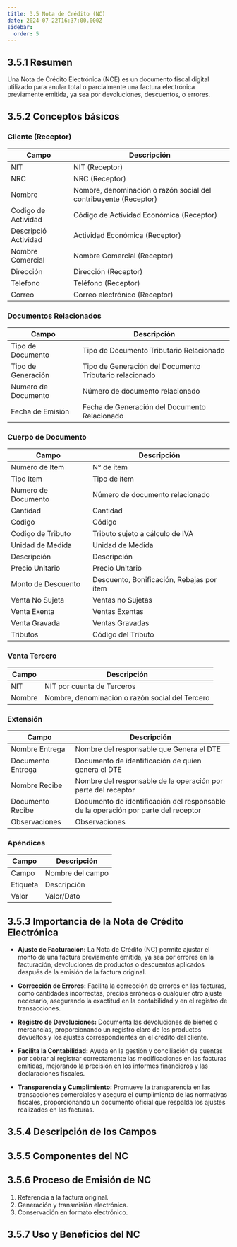 ```yaml
---
title: 3.5 Nota de Crédito (NC)
date: 2024-07-22T16:37:00.000Z
sidebar:
  order: 5
---
```

## 3.5.1 Resumen

Una Nota de Crédito Electrónica (NCE) es un documento fiscal digital utilizado para anular total o parcialmente una factura electrónica previamente emitida, ya sea por devoluciones, descuentos, o errores.

## 3.5.2 Conceptos básicos

### **Cliente (Receptor)**

| **Campo**          | **Descripción**                                                   |
|--------------------|-------------------------------------------------------------------|
| NIT                | NIT (Receptor)                                                    |
| NRC                | NRC (Receptor)                                                    |
| Nombre             | Nombre, denominación o razón social del contribuyente (Receptor)  |
| Codigo de Actividad       | Código de Actividad Económica (Receptor)                          |
| Descripció Actividad      | Actividad Económica (Receptor)                                    |
| Nombre Comercial    | Nombre Comercial (Receptor)                                       |
| Dirección          | Dirección (Receptor)                                              |
| Telefono           | Teléfono (Receptor)                                               |
| Correo             | Correo electrónico (Receptor)                                     |

### **Documentos Relacionados**
| **Campo**           | **Descripción**                                                 |
|---------------------|-----------------------------------------------------------------|
| Tipo de Documento       | Tipo de Documento Tributario Relacionado                        |
| Tipo de Generación      | Tipo de Generación del Documento Tributario relacionado           |
| Numero de Documento     | Número de documento relacionado                                  |
| Fecha de Emisión        | Fecha de Generación del Documento Relacionado                    |


### **Cuerpo de Documento**
| **Campo**           | **Descripción**                                           |
|---------------------|-----------------------------------------------------------|
| Numero de Item             | N° de ítem                                                |
| Tipo Item            | Tipo de ítem                                              |
| Numero de Documento     | Número de documento relacionado                           |
| Cantidad            | Cantidad                                                  |
| Codigo              | Código                                                    |
| Codigo de Tributo          | Tributo sujeto a cálculo de IVA                           |
| Unidad de Medida           | Unidad de Medida                                          |
| Descripción         | Descripción                                               |
| Precio Unitario           | Precio Unitario                                           |
| Monto de Descuento          | Descuento, Bonificación, Rebajas por ítem                 |
| Venta No Sujeta          | Ventas no Sujetas                                         |
| Venta Exenta         | Ventas Exentas                                            |
| Venta Gravada        | Ventas Gravadas                                           |
| Tributos            | Código del Tributo                                        |

### **Venta Tercero**
| **Campo** | **Descripción**                                         |
|-----------|---------------------------------------------------------|
| NIT       | NIT por cuenta de Terceros                              |
| Nombre    | Nombre, denominación o razón social del Tercero         |


### **Extensión**
| **Campo**       | **Descripción**                                                                                 |
|-----------------|-------------------------------------------------------------------------------------------------|
| Nombre Entrega     | Nombre del responsable que Genera el DTE                                                        |
| Documento Entrega     | Documento de identificación de quien genera el DTE                                              |
| Nombre Recibe      | Nombre del responsable de la operación por parte del receptor                                    |
| Documento Recibe      | Documento de identificación del responsable de la operación por parte del receptor               |
| Observaciones   | Observaciones                                                                                   |


### **Apéndices**
| Campo    | Descripción           |
|----------|-----------------------|
| Campo    | Nombre del campo       |
| Etiqueta | Descripción           |
| Valor    | Valor/Dato            |


## 3.5.3 Importancia de la Nota de Crédito Electrónica

* **Ajuste de Facturación:** La Nota de Crédito (NC) permite ajustar el monto de una factura previamente emitida, ya sea por errores en la facturación, devoluciones de productos o descuentos aplicados después de la emisión de la factura original.

* **Corrección de Errores:** Facilita la corrección de errores en las facturas, como cantidades incorrectas, precios erróneos o cualquier otro ajuste necesario, asegurando la exactitud en la contabilidad y en el registro de transacciones.

* **Registro de Devoluciones:** Documenta las devoluciones de bienes o mercancías, proporcionando un registro claro de los productos devueltos y los ajustes correspondientes en el crédito del cliente.

* **Facilita la Contabilidad:** Ayuda en la gestión y conciliación de cuentas por cobrar al registrar correctamente las modificaciones en las facturas emitidas, mejorando la precisión en los informes financieros y las declaraciones fiscales.

* **Transparencia y Cumplimiento:** Promueve la transparencia en las transacciones comerciales y asegura el cumplimiento de las normativas fiscales, proporcionando un documento oficial que respalda los ajustes realizados en las facturas.

## 3.5.4 Descripción de los Campos
## 3.5.5 Componentes del NC

## 3.5.6 Proceso de Emisión de NC

1. Referencia a la factura original.
2. Generación y transmisión electrónica.
3. Conservación en formato electrónico.


## 3.5.7 Uso y Beneficios del NC
